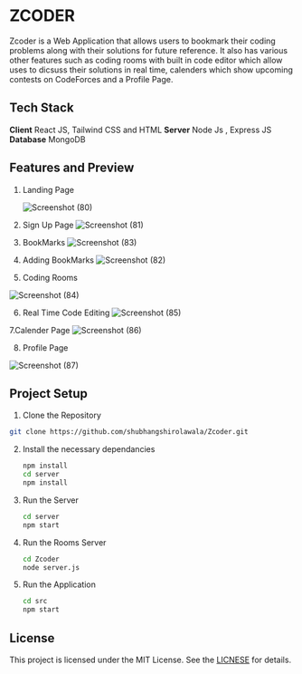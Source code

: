 # ZCODER

Zcoder is a Web Application that allows users to bookmark their coding problems along with their solutions for future reference.
It also has various other features such as coding rooms with built in code editor which allow uses to dicsuss their solutions in real time, calenders which show upcoming contests on CodeForces and a Profile Page.

## Tech Stack

**Client** React JS, Tailwind CSS and HTML
**Server** Node Js , Express JS
**Database** MongoDB

## Features and Preview

1. Landing Page

   ![Screenshot (80)](https://github.com/shubhangshirolawala/Zcoder/assets/158447779/c962e97a-a26b-4c4a-b939-9b232caef726)

2. Sign Up Page
![Screenshot (81)](https://github.com/shubhangshirolawala/Zcoder/assets/158447779/73f2dd4c-6256-4355-8c2b-492124f05715)

3. BookMarks
 ![Screenshot (83)](https://github.com/shubhangshirolawala/Zcoder/assets/158447779/27e7a797-8683-4a06-bce1-982f5de62f43)

4. Adding BookMarks
   ![Screenshot (82)](https://github.com/shubhangshirolawala/Zcoder/assets/158447779/fdccc428-3a76-4fcf-b043-d524c525da73)

5. Coding Rooms
   
![Screenshot (84)](https://github.com/shubhangshirolawala/Zcoder/assets/158447779/1f279c46-99ab-4b33-8fc7-7b3943c5c45c)

6. Real Time Code Editing
![Screenshot (85)](https://github.com/shubhangshirolawala/Zcoder/assets/158447779/4f77dd2a-baa7-4f7d-8b63-53d7e43d35b3)

7.Calender Page
![Screenshot (86)](https://github.com/shubhangshirolawala/Zcoder/assets/158447779/c74f91f6-fcf2-4b6f-b724-f4837c323608)

8. Profile Page
   
![Screenshot (87)](https://github.com/shubhangshirolawala/Zcoder/assets/158447779/6164fd58-db3b-479f-9860-29993f646171)

## Project Setup

1. Clone the Repository
  ```bash
git clone https://github.com/shubhangshirolawala/Zcoder.git

```
2. Install the necessary dependancies
   ``` bash
   npm install
   cd server
   npm install
   ```
3. Run the Server
   ``` bash
   cd server
   npm start
   ```
4. Run the Rooms Server
   ``` bash
   cd Zcoder
   node server.js
   ```
5. Run the Application
   ``` bash
   cd src
   npm start
   ```

## License
This project is licensed under the MIT License. See the [LICNESE](LICENSE) for details.
   
   

